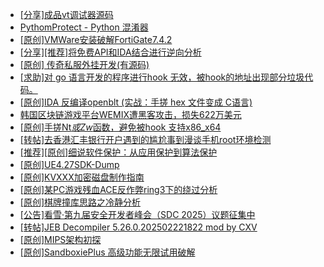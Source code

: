 + [[分享]成品vt调试器源码](https://bbs.kanxue.com/thread-286102.htm)
+ [PythomProtect - Python 混淆器](https://bbs.kanxue.com/thread-285032.htm)
+ [[原创]VMWare安装破解FortiGate7.4.2](https://bbs.kanxue.com/thread-284794.htm)
+ [[分享][推荐]将免费API和IDA结合进行逆向分析](https://bbs.kanxue.com/thread-285659.htm)
+ [[原创] 传奇私服外挂开发(有源码)](https://bbs.kanxue.com/thread-285681.htm)
+ [[求助]对 go 语言开发的程序进行hook 无效，被hook的地址出现部分垃圾代码。](https://bbs.kanxue.com/thread-286096.htm)
+ [[原创]IDA 反编译openblt (实战：手搓 hex 文件变成 C语言)](https://bbs.kanxue.com/thread-285731.htm)
+ [韩国区块链游戏平台WEMIX遭黑客攻击，损失622万美元](https://bbs.kanxue.com/thread-286101.htm)
+ [[原创]手搓Nt*或Zw*函数，避免被hook 支持x86_x64](https://bbs.kanxue.com/thread-284264.htm)
+ [[转帖]去香港汇丰银行开户遇到的尴尬事到漫谈手机root环境检测](https://bbs.kanxue.com/thread-285754.htm)
+ [[推荐][原创]细说软件保护：从应用保护到算法保护](https://bbs.kanxue.com/thread-284629.htm)
+ [[原创]UE4.27SDK-Dump](https://bbs.kanxue.com/thread-282857.htm)
+ [[原创]KVXXX加密磁盘制作指南](https://bbs.kanxue.com/thread-278061.htm)
+ [[原创]某PC游戏残血ACE反作弊ring3下的绕过分析](https://bbs.kanxue.com/thread-284667.htm)
+ [[原创]棋牌撞库思路之冷静分析](https://bbs.kanxue.com/thread-260099.htm)
+ [[公告]看雪·第九届安全开发者峰会（SDC 2025）议题征集中](https://bbs.kanxue.com/thread-285672.htm)
+ [[转帖]JEB Decompiler 5.26.0.202502221822 mod by CXV](https://bbs.kanxue.com/thread-285735.htm)
+ [[原创]MIPS架构初探](https://bbs.kanxue.com/thread-286098.htm)
+ [[原创]SandboxiePlus 高级功能无限试用破解](https://bbs.kanxue.com/thread-286100.htm)
